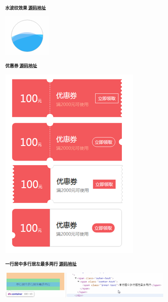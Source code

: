 

#### 水波纹效果 [源码地址](./demo/水波效果)

![avatar](demo/水波效果/0.gif)

#### 优惠券 [源码地址](./demo/优惠券)

![avatar](demo/优惠券/1.png)


#### 一行居中多行居左最多两行 [源码地址](./demo/单行居中多行居左最多两行)

![avatar](demo/单行居中多行居左最多两行/1.gif)

